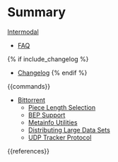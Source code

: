 Summary
=======

[Intermodal](./introduction.md)

- [FAQ](./faq.md)

{% if include_changelog %}
- [Changelog](./changelog.md)
{% endif %}

{{commands}}

- [Bittorrent](./bittorrent.md)
  - [Piece Length Selection](./bittorrent/piece-length-selection.md)
  - [BEP Support](./bittorrent/bep-support.md)
  - [Metainfo Utilities](./bittorrent/metainfo-utilities.md)
  - [Distributing Large Data Sets](./bittorrent/distributing-large-data-sets.md)
  - [UDP Tracker Protocol](./bittorrent/udp-tracker-protocol.md)

{{references}}
